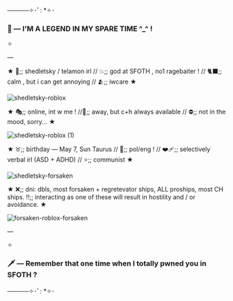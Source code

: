 ─────✧･ﾟ: *✧･
### 👑 — I'M A LEGEND IN MY SPARE TIME ^_^ !

✧

—

★ 🍗;; shedletsky / telamon irl // 💥;; god at SFOTH , no1 ragebaiter ! // 🐈‍⬛;; calm , but i can get annoying // 🫂;; iwcare ★

![shedletsky-roblox](https://github.com/user-attachments/assets/a95c9efc-a7d3-4839-8abd-37e515d1594e)



★ 🎭;; online, int w me ! //🌙;; away, but c+h always available // ⛔;; not in the mood, sorry... ★

![shedletsky-roblox (1)](https://github.com/user-attachments/assets/2c2c9cdb-f295-42d8-aac3-c72bc04c3871)




★ ♉;; birthday — May 7, Sun Taurus // 🍂;; pol/eng ! // ❤️‍🩹;; selectively verbal irl (ASD + ADHD) // ⭐;; communist ★

![shedletsky-forsaken](https://github.com/user-attachments/assets/8f86d775-e0a7-4628-a007-7413e06a5b87)



★ ❌;; dni: dbls, most forsaken + regretevator ships, ALL proships, most CH ships. ‼️;; interacting as one of these will result in hostility and / or avoidance. ★

![forsaken-roblox-forsaken](https://github.com/user-attachments/assets/f0ec5424-f857-42ce-9afd-81a679b868d9)


—

✧

### 🗡️ — Remember that one time when I totally pwned you in SFOTH ?
─────✧･ﾟ: *✧･
